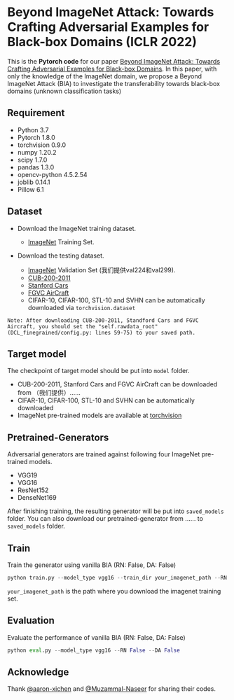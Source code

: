 # Beyond ImageNet Attack: Towards Crafting Adversarial Examples for Black-box Domains (ICLR 2022)

This is the **Pytorch code** for our paper [Beyond ImageNet Attack: Towards Crafting Adversarial Examples for Black-box Domains](http://arxiv.org/abs/2007.06765).
In this paper, with only the knowledge of the ImageNet domain, we propose a Beyond ImageNet Attack (BIA) to investigate the transferability towards black-box domains (unknown classification tasks)

## Requirement
  - Python 3.7
  - Pytorch 1.8.0
  - torchvision 0.9.0
  - numpy 1.20.2
  - scipy 1.7.0
  - pandas 1.3.0
  - opencv-python 4.5.2.54 
  - joblib 0.14.1
  - Pillow 6.1

## Dataset
- Download the ImageNet training dataset.
  - [ImageNet](http://www.image-net.org/) Training Set.

- Download the testing dataset.
  - [ImageNet](http://www.image-net.org/) Validation Set (我们提供val224和val299).
  - [CUB-200-2011](http://www.vision.caltech.edu/visipedia/CUB-200-2011.html)
  - [Stanford Cars](https://ai.stanford.edu/~jkrause/cars/car_dataset.html)
  - [FGVC AirCraft](https://www.robots.ox.ac.uk/~vgg/data/fgvc-aircraft/)
  - CIFAR-10, CIFAR-100, STL-10 and SVHN can be automatically downloaded via `torchvision.dataset`

`Note: After downloading CUB-200-2011, Standford Cars and FGVC Aircraft, you should set the "self.rawdata_root" (DCL_finegrained/config.py: lines 59-75) to your saved path.`

## Target model
The checkpoint of target model should be put into `model` folder.
- CUB-200-2011, Stanford Cars and FGVC AirCraft can be downloaded from （我们提供）......
- CIFAR-10, CIFAR-100, STL-10 and SVHN can be automatically downloaded 
- ImageNet pre-trained models are available at [torchvision](https://pytorch.org/vision/stable/models.html) 
  
## Pretrained-Generators
Adversarial generators are trained against following four ImageNet pre-trained models.
* VGG19
* VGG16
* ResNet152
* DenseNet169

After finishing training, the resulting generator will be put into `saved_models` folder. You can also download our pretrained-generator from ...... to `saved_models` folder.

## Train
Train the generator using vanilla BIA (RN: False, DA: False)
```python
python train.py --model_type vgg16 --train_dir your_imagenet_path --RN False --DA False
```
`your_imagenet_path` is the path where you download the imagenet training set. 

## Evaluation
Evaluate the performance of vanilla BIA (RN: False, DA: False)
```python
python eval.py --model_type vgg16 --RN False --DA False
```

## Acknowledge
Thank [@aaron-xichen](https://github.com/aaron-xichen/pytorch-playground) and [@Muzammal-Naseer](https://github.com/Muzammal-Naseer/Cross-Domain-Perturbations) for sharing their codes.
